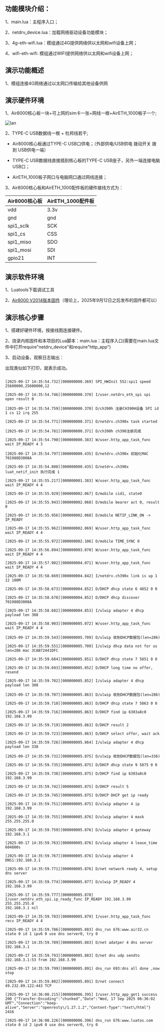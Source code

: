 ## 功能模块介绍：

1、main.lua：主程序入口；

2、netdrv_device.lua：加载网络驱动设备功能模块；

3、4g-eth-wifi.lua：模组通过4G提供网络供以太网和wifi设备上网；

4、wifi-eth-wifi: 模组通过WIFI提供网络供以太网和wifi设备上网；

## 演示功能概述

1、模组连接4G网络通过以太网口传输给其他设备供网 

## 演示硬件环境

1、Air8000核心板一块+可上网的sim卡一张+网线一根+AirETH_1000板子一个;

[](https://docs.openLuat.com/cdn/image/AirETH_1000.jpg)

![lan](E:\文档池\新建文件夹\luatos-doc-pool\docs\root\docs\air8000\luatos\app\image\lan.jpg)

2、TYPE-C USB数据线一根 + 杜邦线若干;

* Air8000核心板通过TYPE-C USB口供电；（外部供电/USB供电 拨动开关 拨到 USB供电一端）

* TYPE-C USB数据线直接插到核心板的TYPE-C USB座子，另外一端连接电脑USB口；

* AirETH_1000板子网口与电脑网口通过网线连接；

3、Air8000核心板和AirETH_1000配件板的硬件接线方式为：

| Air8000核心板 | AirETH_1000配件板 |
| ---------- | -------------- |
| vdd        | 3.3v           |
| gnd        | gnd            |
| spi1_sclk  | SCK            |
| spi1_cs    | CSS            |
| spi1_miso  | SDO            |
| spi1_mosi  | SDI            |
| gpio21     | INT            |

演示软件环境
------

1、Luatools下载调试工具

2、[Air8000 V2014版本固件](https://docs.openluat.com/air8000/luatos/firmware/)（理论上，2025年9月12日之后发布的固件都可以） 

## 演示核心步骤

1、搭建好硬件环境，按接线图连接硬件。

2、烧录内核固件和本项目的Lua脚本：main.lua：主程序入口(需要在main.lua文件中打开require"netdrv_device"和require"http_app")

3、启动设备，观察日志输出：

出现类似如下打印，就表示成功。

```

[2025-09-17 14:35:54.732][000000000.369] SPI_HWInit 552:spi1 speed 25600000,25600000,12

[2025-09-17 14:35:54.746][000000000.370] I/user.netdrv_eth_spi spi open result 0

[2025-09-17 14:35:54.759][000000000.370] D/ch390h 注册CH390H设备 SPI id 1 cs 12 irq 255

[2025-09-17 14:35:54.771][000000000.371] D/netdrv.ch390x task started

[2025-09-17 14:35:54.781][000000000.371] D/ch390h ch390注册完成

[2025-09-17 14:35:54.790][000000000.383] W/user.http_app_task_func wait IP_READY 4 3

[2025-09-17 14:35:54.797][000000000.435] D/netdrv.ch390x 初始化MAC 701988D3008A

[2025-09-17 14:35:54.808][000000000.435] D/netdrv.ch390x luat_netif_init 执行完成 1

[2025-09-17 14:35:55.217][000000001.383] W/user.http_app_task_func wait IP_READY 4 4

[2025-09-17 14:35:55.929][000000002.067] D/mobile cid1, state0

[2025-09-17 14:35:55.943][000000002.068] D/mobile bearer act 0, result 0

[2025-09-17 14:35:55.956][000000002.068] D/mobile NETIF_LINK_ON -> IP_READY

[2025-09-17 14:35:55.962][000000002.069] W/user.http_app_task_func wait IP_READY 4 4

[2025-09-17 14:35:55.972][000000002.106] D/mobile TIME_SYNC 0

[2025-09-17 14:35:56.894][000000003.070] W/user.http_app_task_func wait IP_READY 4 4

[2025-09-17 14:35:57.902][000000004.071] W/user.http_app_task_func wait IP_READY 4 4

[2025-09-17 14:35:58.669][000000004.842] I/netdrv.ch390x link is up 1 12 100M

[2025-09-17 14:35:58.673][000000004.852] D/DHCP dhcp state 6 4852 0 0

[2025-09-17 14:35:58.678][000000004.852] D/DHCP dhcp discover 701988D3008A

[2025-09-17 14:35:58.682][000000004.853] I/ulwip adapter 4 dhcp payload len 308

[2025-09-17 14:35:58.903][000000005.072] W/user.http_app_task_func wait IP_READY 4 4

[2025-09-17 14:35:59.543][000000005.709] D/ulwip 收到DHCP数据包(len=286)

[2025-09-17 14:35:59.551][000000005.709] I/ulwip dhcp data not for us len=286 mac 3CAB72441DFC

[2025-09-17 14:35:59.684][000000005.851] D/DHCP dhcp state 7 5851 0 0

[2025-09-17 14:35:59.693][000000005.852] D/DHCP long time no offer, resend

[2025-09-17 14:35:59.702][000000005.852] I/ulwip adapter 4 dhcp payload len 308

[2025-09-17 14:35:59.707][000000005.863] D/ulwip 收到DHCP数据包(len=286)

[2025-09-17 14:35:59.710][000000005.863] D/DHCP dhcp state 7 5863 0 0

[2025-09-17 14:35:59.716][000000005.863] D/DHCP find ip 6303a8c0 192.168.3.99

[2025-09-17 14:35:59.719][000000005.863] D/DHCP result 2

[2025-09-17 14:35:59.723][000000005.863] D/DHCP select offer, wait ack

[2025-09-17 14:35:59.726][000000005.864] I/ulwip adapter 4 dhcp payload len 338

[2025-09-17 14:35:59.731][000000005.875] D/ulwip 收到DHCP数据包(len=336)

[2025-09-17 14:35:59.735][000000005.875] D/DHCP dhcp state 9 5875 0 0

[2025-09-17 14:35:59.738][000000005.875] D/DHCP find ip 6303a8c0 192.168.3.99

[2025-09-17 14:35:59.742][000000005.875] D/DHCP result 5

[2025-09-17 14:35:59.745][000000005.875] D/DHCP DHCP get ip ready

[2025-09-17 14:35:59.751][000000005.875] D/ulwip adapter 4 ip 192.168.3.99

[2025-09-17 14:35:59.755][000000005.876] D/ulwip adapter 4 mask 255.255.255.0

[2025-09-17 14:35:59.759][000000005.876] D/ulwip adapter 4 gateway 192.168.3.1

[2025-09-17 14:35:59.763][000000005.876] D/ulwip adapter 4 lease_time 604800s

[2025-09-17 14:35:59.767][000000005.876] D/ulwip adapter 4 DNS1:192.168.3.1

[2025-09-17 14:35:59.771][000000005.876] D/net network ready 4, setup dns server

[2025-09-17 14:35:59.774][000000005.877] D/ulwip IP_READY 4 192.168.3.99

[2025-09-17 14:35:59.777][000000005.878] I/user.netdrv_eth_spi.ip_ready_func IP_READY 192.168.3.99 255.255.255.0 
192.168.3.1 nil

[2025-09-17 14:35:59.783][000000005.879] I/user.http_app_task_func recv IP_READY 4 4

[2025-09-17 14:35:59.786][000000005.883] dns_run 676:www.air32.cn state 0 id 1 ipv6 0 use dns server0, try 0

[2025-09-17 14:35:59.789][000000005.883] D/net adatper 4 dns server 192.168.3.1

[2025-09-17 14:35:59.793][000000005.883] D/net dns udp sendto 192.168.3.1:53 from 192.168.3.99

[2025-09-17 14:35:59.799][000000005.891] dns_run 693:dns all done ,now stop

[2025-09-17 14:35:59.802][000000005.891] D/net connect 49.232.89.122:443 TCP

[2025-09-17 14:36:00.215][000000006.395] I/user.http_app_get1 success 200 {"Transfer-Encoding":"chunked","Date":"Wed, 17 Sep 2025 06:36:02 GMT","Connection":"keep-alive","Server":"openresty\/1.27.1.2","Content-Type":"text\/html"} 2416

[2025-09-17 14:36:00.226][000000006.396] dns_run 676:www.luatos.com state 0 id 2 ipv6 0 use dns server0, try 0


```
